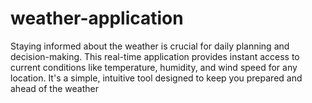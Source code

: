 # weather-application
Staying informed about the weather is crucial for daily planning and decision-making. This real-time application provides instant access to current conditions like temperature, humidity, and wind speed for any location. It's a simple, intuitive tool designed to keep you prepared and ahead of the weather

